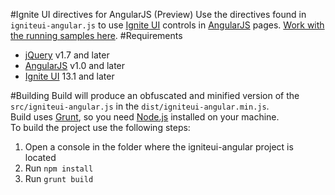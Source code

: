 #Ignite UI directives for AngularJS (Preview) 
Use the directives found in `igniteui-angular.js` to use [Ignite UI](http://igniteui.com) controls in [AngularJS](http://angularjs.com) pages. [Work with the running samples here](http://igniteui.github.io/igniteui-angular).
#Requirements

- [jQuery](http://www.jquery.com) v1.7 and later
- [AngularJS](http://www.angularjs.org) v1.0 and later
- [Ignite UI](http://www.igniteui.com) 13.1 and later

#Building
Build will produce an obfuscated and minified version of the `src/igniteui-angular.js` in the `dist/igniteui-angular.min.js`.  
Build uses [Grunt](http://gruntjs.com/), so you need [Node.js](http://nodejs.org/) installed on your machine.  
To build the project use the following steps:

1. Open a console in the folder where the igniteui-angular project is located
2. Run `npm install`
3. Run `grunt build`
